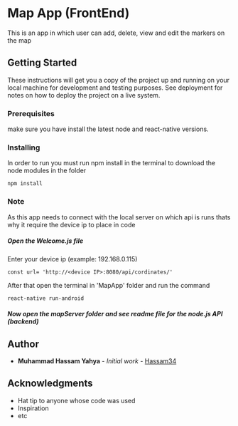 # Map App (FrontEnd)

This is an app in which user can add, delete, view and edit the markers on the map

## Getting Started

These instructions will get you a copy of the project up and running on your local machine for development and testing purposes. See deployment for notes on how to deploy the project on a live system.

### Prerequisites

make sure you have install the latest node and react-native versions.


### Installing

In order to run you must run npm install in the terminal to download the node modules in the folder

```
npm install
```


### Note

As this app needs to connect with the local server on which api is runs 
thats why it require the device ip to place in code

##### Open the Welcome.js file
 
Enter your device ip (example: 192.168.0.115) 

```
const url= 'http://<device IP>:8080/api/cordinates/'
```

After that open the terminal in 'MapApp' folder and run the command 

```
react-native run-android
```


##### Now open the mapServer folder and see readme file  for the node.js API (backend) 

## Author

* **Muhammad Hassam Yahya** - *Initial work* - [Hassam34](https://github.com/Hassam34)



## Acknowledgments

* Hat tip to anyone whose code was used
* Inspiration
* etc


